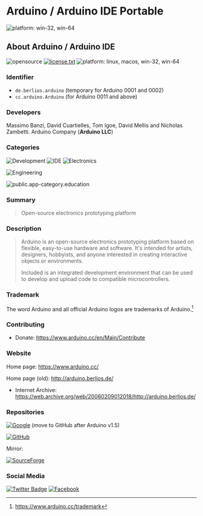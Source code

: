 # Arduino / Arduino IDE Portable
 ![platform: win-32, win-64](https://img.shields.io/badge/platform-win--32_|_win--64-informational)

## About Arduino / Arduino IDE
 ![opensource](https://img.shields.io/badge/opensource-brightgreen)
 [![license.txt](https://img.shields.io/badge/license-GPL--2.0_license-informational)](https://github.com/arduino/Arduino/blob/master/license.txt)
 ![platform: linux, macos, win-32, win-64](https://img.shields.io/badge/platform-linux_|_macos_|_win--32_|_win--64-informational)

### Identifier
 - `de.berlios.arduino` (temporary for Arduino 0001 and 0002)
 - `cc.arduino.Arduino` (for Arduino 0011 and above)

### Developers
 Massimo Banzi, David Cuartielles, Tom Igoe, David Mellis and Nicholas Zambetti.
 Arduino Company (**Arduino LLC**)

### Categories
 ![Development](https://img.shields.io/badge/Development-informational)
 ![IDE](https://img.shields.io/badge/IDE-informational)
 ![Electronics](https://img.shields.io/badge/Electronics-informational)

 ![Engineering](https://img.shields.io/badge/Engineering-informational)

 ![public.app-category.education](https://img.shields.io/badge/public.app--category.education-informational)

### Summary
 > Open-source electronics prototyping platform

### Description
 > Arduino is an open-source electronics prototyping platform based
   on flexible, easy-to-use hardware and software.  It's intended for
   artists, designers, hobbyists, and anyone interested in creating
   interactive objects or environments.
 >
 > Included is an integrated development environment that can be used
   to develop and upload code to compatible microcontrollers.

### Trademark
 The word Arduino and all official Arduino logos are trademarks of Arduino.[^1]

 [^1]: https://www.arduino.cc/trademark

### Contributing
 - Donate: https://www.arduino.cc/en/Main/Contribute

### Website
 Home page: https://www.arduino.cc/
 
 Home page (old): http://arduino.berlios.de/
 - Internet Archive: https://web.archive.org/web/20060209012018/http://arduino.berlios.de/

### Repositories
 [![Google](https://img.shields.io/badge/Google_Code-4285F4?logo=google&logoColor=fff&style=for-the-badge)](https://code.google.com/archive/p/arduino/) (move to GitHub after Arduino v1.5)

 [![GitHub](https://img.shields.io/badge/GitHub-181717?logo=github&logoColor=fff&style=for-the-badge)](https://github.com/arduino/Arduino)

 Mirror:

 [![SourceForge](https://img.shields.io/badge/SourceForge-F60?logo=sourceforge&logoColor=fff&style=for-the-badge)](https://sourceforge.net/projects/arduino.mirror/)

### Social Media
 [![Twitter Badge](https://img.shields.io/badge/Twitter-1DA1F2?logo=twitter&logoColor=fff&style=for-the-badge)](https://twitter.com/arduino)
 [![Facebook](https://img.shields.io/badge/Facebook-1877F2?logo=facebook&logoColor=fff&style=for-the-badge)](https://www.facebook.com/official.arduino)
